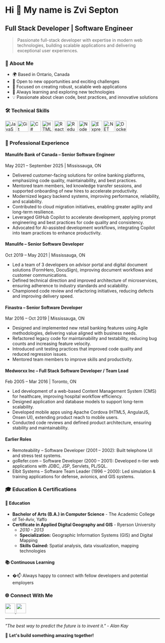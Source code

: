 # Hi 👋 My name is Zvi Septon

## Full Stack Developer | Software Engineer

> Passionate full-stack developer with expertise in modern web technologies, building scalable applications and delivering exceptional user experiences.

### 🚀 About Me

*   🌍  Based in Ontario, Canada
*   💼  Open to new opportunities and exciting challenges
*   🎯  Focused on creating robust, scalable web applications
*   🌱  Always learning and exploring new technologies
*   💡  Passionate about clean code, best practices, and innovative solutions

### 🛠️ Technical Skills

<p align="left">
<a href="https://developer.mozilla.org/en-US/docs/Web/JavaScript" target="_blank" rel="noreferrer"><img src="https://raw.githubusercontent.com/danielcranney/readme-generator/main/public/icons/skills/javascript-colored.svg" width="36" height="36" alt="JavaScript" /></a>
<a href="https://git-scm.com/" target="_blank" rel="noreferrer"><img src="https://raw.githubusercontent.com/danielcranney/readme-generator/main/public/icons/skills/git-colored.svg" width="36" height="36" alt="Git" /></a>
<a href="https://docs.microsoft.com/en-us/dotnet/csharp/" target="_blank" rel="noreferrer"><img src="https://raw.githubusercontent.com/danielcranney/readme-generator/main/public/icons/skills/csharp-colored.svg" width="36" height="36" alt="C#" /></a>
<a href="https://developer.mozilla.org/en-US/docs/Glossary/HTML5" target="_blank" rel="noreferrer"><img src="https://raw.githubusercontent.com/danielcranney/readme-generator/main/public/icons/skills/html5-colored.svg" width="36" height="36" alt="HTML5" /></a>
<a href="https://reactjs.org/" target="_blank" rel="noreferrer"><img src="https://raw.githubusercontent.com/danielcranney/readme-generator/main/public/icons/skills/react-colored.svg" width="36" height="36" alt="React" /></a>
<a href="https://redux.js.org/" target="_blank" rel="noreferrer"><img src="https://raw.githubusercontent.com/danielcranney/readme-generator/main/public/icons/skills/redux-colored.svg" width="36" height="36" alt="Redux" /></a>
<a href="https://nodejs.org/en/" target="_blank" rel="noreferrer"><img src="https://raw.githubusercontent.com/danielcranney/readme-generator/main/public/icons/skills/nodejs-colored.svg" width="36" height="36" alt="NodeJS" /></a>
<a href="https://expressjs.com/" target="_blank" rel="noreferrer"><img src="https://raw.githubusercontent.com/danielcranney/readme-generator/main/public/icons/skills/express-colored.svg" width="36" height="36" alt="Express" /></a>
<a href="https://dotnet.microsoft.com/en-us/" target="_blank" rel="noreferrer"><img src="https://raw.githubusercontent.com/danielcranney/readme-generator/main/public/icons/skills/dot-net-colored.svg" width="36" height="36" alt=".NET" /></a>
<a href="https://www.docker.com/" target="_blank" rel="noreferrer"><img src="https://raw.githubusercontent.com/danielcranney/readme-generator/main/public/icons/skills/docker-colored.svg" width="36" height="36" alt="Docker" /></a>
</p>

### 💼 Professional Experience

#### Manulife Bank of Canada – Senior Software Engineer
May 2021 – September 2025 | Mississauga, ON
- Delivered customer-facing solutions for online banking platforms, emphasizing code quality, maintainability, and best practices.
- Mentored team members, led knowledge transfer sessions, and supported onboarding of new hires to accelerate productivity.
- Modernized legacy backend systems, improving performance, reliability, and scalability.
- Contributed to cloud migration initiatives, enabling greater agility and long-term resilience.
- Leveraged GitHub Copilot to accelerate development, applying prompt engineering and best practices for code quality and consistency.
- Advocated for AI-assisted development workflows, integrating Copilot into team practices to enhance productivity.

#### Manulife – Senior Software Developer
Oct 2019 – May 2021 | Mississauga, ON
- Led a team of 3 developers on advisor portal and digital document solutions (FormHero, DocuSign), improving document workflows and customer communications.
- Defined technical direction and improved architecture of microservices, ensuring adherence to industry standards and scalability.
- Championed code review and refactoring initiatives, reducing defects and improving delivery speed.

#### Finastra – Senior Software Developer
Mar 2016 – Oct 2019 | Mississauga, ON
- Designed and implemented new retail banking features using Agile methodologies, delivering value aligned with business needs.
- Refactored legacy code for maintainability and testability, reducing bug counts and increasing feature velocity.
- Introduced unit testing practices that improved code quality and reduced regression issues.
- Mentored team members to improve skills and productivity.

#### Medworxx Inc – Full Stack Software Developer / Team Lead
Feb 2005 – Mar 2016 | Toronto, ON
- Led development of a web-based Content Management System (CMS) for healthcare, improving hospital workflow efficiency.
- Designed application and database models to support long-term scalability.
- Developed mobile apps using Apache Cordova (HTML5, AngularJS, Onsen UI), extending product reach to mobile users.
- Conducted code reviews and defined product architecture, ensuring stability and maintainability.

#### Earlier Roles
- Remoteability – Software Developer (2001 – 2002): Built telephone UI and stress test systems.
- goRefer.com – Software Developer (2000 – 2001): Developed n-tier web applications with JDBC, JSP, Servlets, PL/SQL.
- Elbit Systems – Software Team Leader (1996 – 2000): Led simulation & training applications for defense, avionics, and GIS systems.

### 🎓 Education & Certifications

#### 🏫 Education
- **Bachelor of Arts (B.A.) in Computer Science** - The Academic College of Tel-Aviv, Yaffo
- **Certificate in Applied Digital Geography and GIS** - Ryerson University
  - *2010 - 2013*
  - **Specialization:** Geographic Information Systems (GIS) and Digital Mapping
  - **Skills Gained:** Spatial analysis, data visualization, mapping technologies


#### 📚 Continuous Learning
- �📫 Always happy to connect with fellow developers and potential employers

### 🌐 Connect With Me
 
<p align="left">
<a href="https://www.github.com/zsepton" target="_blank" rel="noreferrer">
<picture>
<source media="(prefers-color-scheme: dark)" srcset="https://raw.githubusercontent.com/danielcranney/readme-generator/main/public/icons/socials/github-dark.svg" />
<source media="(prefers-color-scheme: light)" srcset="https://raw.githubusercontent.com/danielcranney/readme-generator/main/public/icons/socials/github.svg" />
<img src="https://raw.githubusercontent.com/danielcranney/readme-generator/main/public/icons/socials/github.svg" width="32" height="32" />
</picture>
</a>
<picture>
<source media="(prefers-color-scheme: dark)" srcset="https://raw.githubusercontent.com/danielcranney/readme-generator/main/public/icons/socials/linkedin-dark.svg" />
<source media="(prefers-color-scheme: light)" srcset="https://raw.githubusercontent.com/danielcranney/readme-generator/main/public/icons/socials/linkedin.svg" />
<img src="https://raw.githubusercontent.com/danielcranney/readme-generator/main/public/icons/socials/linkedin.svg" width="32" height="32" />
</picture>
</a>
</p>

---

*"The best way to predict the future is to invent it." - Alan Kay*

📧 **Let's build something amazing together!**
